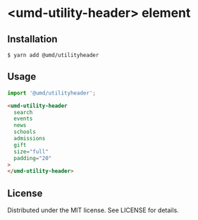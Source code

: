 # &lt;umd-utility-header&gt; element

## Installation

```
$ yarn add @umd/utilityheader
```

## Usage

```js
import '@umd/utilityheader';
```

```html
<umd-utility-header
  search
  events
  news
  schools
  admissions
  gift
  size="full"
  padding="20"
>
</umd-utility-header>
```

## License

Distributed under the MIT license. See LICENSE for details.
